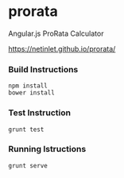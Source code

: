 prorata
=======

Angular.js ProRata Calculator

https://netinlet.github.io/prorata/

### Build Instructions

```
npm install
bower install
```

### Test Instruction
```
grunt test
```

### Running Istructions

```
grunt serve
```
